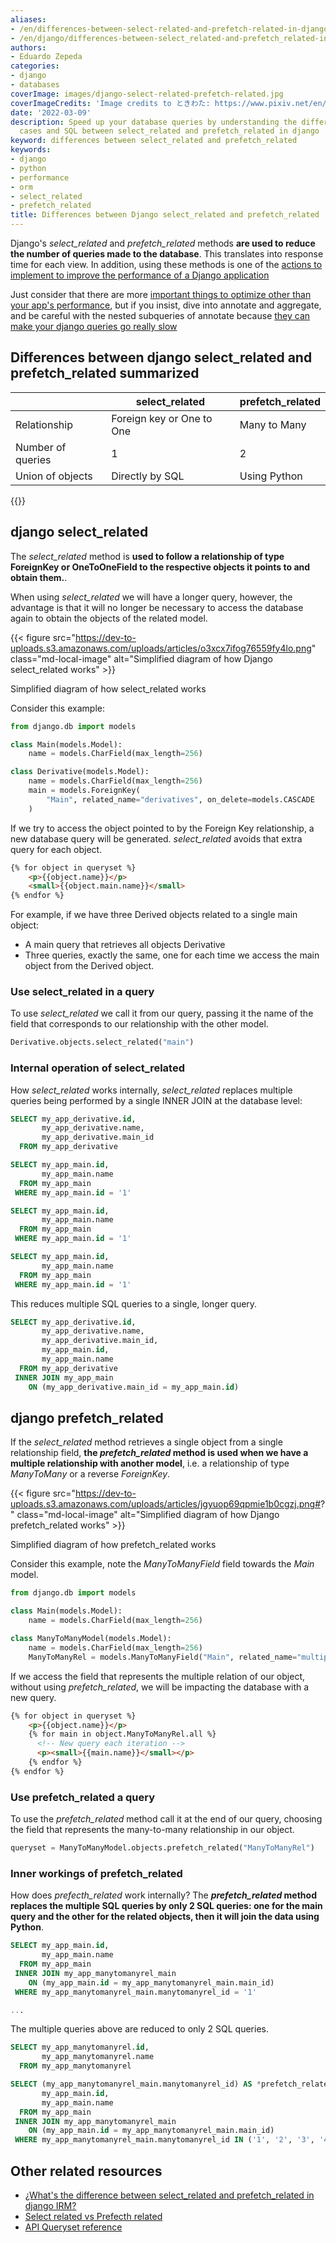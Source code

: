 ```yaml
---
aliases:
- /en/differences-between-select-related-and-prefetch-related-in-django/
- /en/django/differences-between-select_related-and-prefetch_related-in-django/
authors:
- Eduardo Zepeda
categories:
- django
- databases
coverImage: images/django-select-related-prefetch-related.jpg
coverImageCredits: 'Image credits to ときわた: https://www.pixiv.net/en/users/5300811'
date: '2022-03-09'
description: Speed up your database queries by understanding the differences, use
  cases and SQL between select_related and prefetch_related in django
keyword: differences between select_related and prefetch_related
keywords:
- django
- python
- performance
- orm
- select_related
- prefetch_related
title: Differences between Django select_related and prefetch_related
---
```


Django's *select_related* and *prefetch_related* methods **are used to reduce the number of queries made to the database**. This translates into response time for each view. In addition, using these methods is one of the [actions to implement to improve the performance of a Django application](/en/software-architecture/how-to-scale-a-django-app-to-serve-one-million-users/)

Just consider that there are more [important things to optimize other than your app's performance](/en/opinion/dont-obsess-about-your-web-application-performance/), but if you insist, dive into annotate and aggregate, and be careful with the nested subqueries of annotate because [they can make your django queries go really slow](/en/django/fix-slow-queries-in-django-when-using-annotate-and-subqueries/)

## Differences between django select_related and prefetch_related summarized

|                   | select_related            | prefetch_related |
| ----------------- | ------------------------- | ---------------- |
| Relationship      | Foreign key or One to One | Many to Many     |
| Number of queries | 1                         | 2                |
| Union of objects  | Directly by SQL           | Using Python     |

{{<ad>}}

## django select_related

The *select_related* method is **used to follow a relationship of type ForeignKey or OneToOneField to the respective objects it points to and obtain them.**.

When using *select_related* we will have a longer query, however, the advantage is that it will no longer be necessary to access the database again to obtain the objects of the related model.

{{< figure src="https://dev-to-uploads.s3.amazonaws.com/uploads/articles/o3xcx7ifog76559fy4lo.png" class="md-local-image" alt="Simplified diagram of how Django select_related works" >}}

Simplified diagram of how select_related works

Consider this example:

```python
from django.db import models

class Main(models.Model):
    name = models.CharField(max_length=256)

class Derivative(models.Model):
    name = models.CharField(max_length=256)
    main = models.ForeignKey(
        "Main", related_name="derivatives", on_delete=models.CASCADE
    )
```

If we try to access the object pointed to by the Foreign Key relationship, a new database query will be generated. *select_related* avoids that extra query for each object.

```html
{% for object in queryset %}
    <p>{{object.name}}</p>
    <small>{{object.main.name}}</small>
{% endfor %}
```

For example, if we have three Derived objects related to a single main object:

* A main query that retrieves all objects Derivative
* Three queries, exactly the same, one for each time we access the main object from the Derived object.

### Use select_related in a query

To use *select_related* we call it from our query, passing it the name of the field that corresponds to our relationship with the other model.

```python
Derivative.objects.select_related("main")
```

### Internal operation of select_related

How *select_related* works internally, *select_related* replaces multiple queries being performed by a single INNER JOIN at the database level:

```sql
SELECT my_app_derivative.id,
       my_app_derivative.name,
       my_app_derivative.main_id
  FROM my_app_derivative

SELECT my_app_main.id,
       my_app_main.name
  FROM my_app_main
 WHERE my_app_main.id = '1'

SELECT my_app_main.id,
       my_app_main.name
  FROM my_app_main
 WHERE my_app_main.id = '1'

SELECT my_app_main.id,
       my_app_main.name
  FROM my_app_main
 WHERE my_app_main.id = '1'
```

This reduces multiple SQL queries to a single, longer query.

```sql
SELECT my_app_derivative.id,
       my_app_derivative.name,
       my_app_derivative.main_id,
       my_app_main.id,
       my_app_main.name
  FROM my_app_derivative
 INNER JOIN my_app_main
    ON (my_app_derivative.main_id = my_app_main.id)
```

## django prefetch_related

If the *select_related* method retrieves a single object from a single relationship field, **the *prefetch_related* method is used when we have a multiple relationship with another model**, i.e. a relationship of type _ManyToMany_ or a reverse _ForeignKey_.

{{< figure src="https://dev-to-uploads.s3.amazonaws.com/uploads/articles/jgyuop69qpmie1b0cgzj.png#?" class="md-local-image" alt="Simplified diagram of how Django prefetch_related works" >}}

Simplified diagram of how prefetch_related works

Consider this example, note the _ManyToManyField_ field towards the _Main_ model.

```python
from django.db import models

class Main(models.Model):
    name = models.CharField(max_length=256)

class ManyToManyModel(models.Model):
    name = models.CharField(max_length=256)
    ManyToManyRel = models.ManyToManyField("Main", related_name="multiples")
```

If we access the field that represents the multiple relation of our object, without using *prefetch_related*, we will be impacting the database with a new query.

```html
{% for object in queryset %}
    <p>{{object.name}}</p>
    {% for main in object.ManyToManyRel.all %}
      <!-- New query each iteration -->
      <p><small>{{main.name}}</small></p>
    {% endfor %}
{% endfor %}
```

### Use prefetch_related a query

To use the *prefetch_related* method call it at the end of our query, choosing the field that represents the many-to-many relationship in our object.

```python
queryset = ManyToManyModel.objects.prefetch_related("ManyToManyRel")
```

### Inner workings of prefetch_related

How does _prefecth_related_ work internally? The ***prefetch_related* method replaces the multiple SQL queries by only 2 SQL queries: one for the main query and the other for the related objects, then it will join the data using Python**.

```sql
SELECT my_app_main.id,
       my_app_main.name
  FROM my_app_main
 INNER JOIN my_app_manytomanyrel_main
    ON (my_app_main.id = my_app_manytomanyrel_main.main_id)
 WHERE my_app_manytomanyrel_main.manytomanyrel_id = '1'

...
```

The multiple queries above are reduced to only 2 SQL queries.

```sql
SELECT my_app_manytomanyrel.id,
       my_app_manytomanyrel.name
  FROM my_app_manytomanyrel

SELECT (my_app_manytomanyrel_main.manytomanyrel_id) AS *prefetch_related*val_manytomanyrel_id,
       my_app_main.id,
       my_app_main.name
  FROM my_app_main
 INNER JOIN my_app_manytomanyrel_main
    ON (my_app_main.id = my_app_manytomanyrel_main.main_id)
 WHERE my_app_manytomanyrel_main.manytomanyrel_id IN ('1', '2', '3', '4')
```

## Other related resources

* [¿What's the difference between select_related and prefetch_related in django IRM?](https://stackoverflow.com/questions/31237042/whats-the-difference-between-select-related-and-prefetch-related-in-django-orm)
* [Select related vs Prefecth related](https://buildatscale.tech/select_related-vs-prefetch_related/)
* [API Queryset reference](https://docs.djangoproject.com/en/dev/ref/models/querysets/)